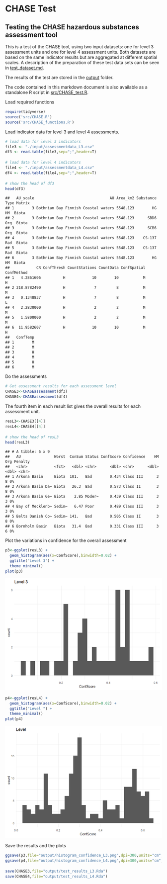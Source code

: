 CHASE Test
================

## Testing the CHASE hazardous substances assessment tool

This is a test of the CHASE tool, using two input datasets: one for
level 3 assessment units and one for level 4 assessment units. Both
datasets are based on the same indicator results but are aggregated at
different spatial scales. A description of the preparation of these test
data sets can be seen in [test_dataset.md](test_dataset.md).

The results of the test are stored in the [output](output/) folder.

The code contained in this markdown document is also available as a
standalone R script in [src/CHASE_test.R](src/CHASE_test.R).

Load required functions

``` r
require(tidyverse)
source('src/CHASE.R')
source('src/CHASE_functions.R')
```

Load indicator data for level 3 and level 4 assessments.

``` r
# load data for level 3 indicators
file3 <- "./input/assessmentdata_L3.csv"
df3 <- read.table(file3,sep=";",header=T)

# load data for level 4 indicators
file4 <- "./input/assessmentdata_L4.csv"
df4 <- read.table(file4,sep=";",header=T)

# show the head of df3
head(df3)
```

    ##   AU_scale                                  AU Area_km2 Substance Type Matrix
    ## 1        3 Bothnian Bay Finnish Coastal waters 5548.123        HG   HM  Biota
    ## 2        3 Bothnian Bay Finnish Coastal waters 5548.123      SBD6  Org  Biota
    ## 3        3 Bothnian Bay Finnish Coastal waters 5548.123      SCB6  Org  Biota
    ## 4        3 Bothnian Bay Finnish Coastal waters 5548.123    CS-137  Rad  Biota
    ## 5        3 Bothnian Bay Finnish Coastal waters 5548.123    CS-137  Rad  Biota
    ## 6        3 Bothnian Bay Finnish Coastal waters 5548.123        HG   HM  Biota
    ##            CR ConfThresh CountStations CountData ConfSpatial ConfMethod
    ## 1   4.2861606          H            10        10           M          H
    ## 2 218.8782490          H             7         8           M          M
    ## 3   0.1348837          H             7         8           M          L
    ## 4   2.2830000          H             2         2           M          M
    ## 5   1.5800000          H             2         2           M          M
    ## 6  11.9582607          H            10        10           M          H
    ##   ConfTemp
    ## 1        M
    ## 2        M
    ## 3        H
    ## 4        M
    ## 5        H
    ## 6        M

Do the assessments

``` r
# Get assessment results for each assessment level
CHASE3<-CHASEassessment(df3) 
CHASE4<-CHASEassessment(df4)
```

The fourth item in each result list gives the overall results for each
assessment unit.

``` r
resL3<-CHASE3[[4]]
resL4<-CHASE4[[4]]

# show the head of resL3
head(resL3)
```

    ## # A tibble: 6 x 9
    ##   AU               Worst  ConSum Status ConfScore Confidence    HM   Org Penalty
    ##   <chr>            <fct>   <dbl> <chr>      <dbl> <chr>      <dbl> <dbl> <chr>  
    ## 1 Arkona Basin     Biota  101.   Bad        0.434 Class III      3     8 0%     
    ## 2 Arkona Basin Da~ Biota   26.3  Bad        0.573 Class II       3     8 0%     
    ## 3 Arkona Basin Ge~ Biota    2.85 Moder~     0.439 Class III      3     3 0%     
    ## 4 Bay of Mecklenb~ Sedim~   6.47 Poor       0.489 Class III      3     3 0%     
    ## 5 Belts Danish Co~ Sedim~ 141.   Bad        0.505 Class II       3     8 0%     
    ## 6 Bornholm Basin   Biota   31.4  Bad        0.331 Class III      3     6 0%

Plot the variations in confidence for the overall assessment

``` r
p3<-ggplot(resL3) +
  geom_histogram(aes(x=ConfScore),binwidth=0.02) +
  ggtitle("Level 3") +
  theme_minimal()
plot(p3)
```

![](markdown_images/plot%20confidence%20results-1.png)<!-- -->

``` r
p4<-ggplot(resL4) +
  geom_histogram(aes(x=ConfScore),binwidth=0.02) +
  ggtitle("Level ") +
  theme_minimal()
plot(p4)
```

![](markdown_images/plot%20confidence%20results-2.png)<!-- -->

Save the results and the plots

``` r
ggsave(p3,file="output/histogram_confidence_L3.png",dpi=300,units="cm",height=15,width=15)
ggsave(p4,file="output/histogram_confidence_L4.png",dpi=300,units="cm",height=15,width=15)

save(CHASE3,file="output/test_results_L3.Rda")
save(CHASE4,file="output/test_results_L4.Rda")
```
